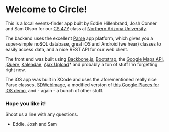 # Welcome to Circle! #

This is a local events-finder app built by Eddie Hillenbrand, Josh Conner and Sam Olson for our [CS 477](http://www.cefns.nau.edu/~edo/Classes/CS477_WWW/index.html "CS 477 Homepage") class at [Northern Arizona University](http://nau.edu/).

The backend uses the excellent [Parse](https://parse.com/) app platform, which gives you a super-simple noSQL database, great iOS and Android (we hear) classes to easily access data, and a nice REST API for our web client.

The front end was built using [Backbone.js](http://documentcloud.github.com/backbone/), [Bootstrap](http://twitter.github.com/bootstrap/), the [Google Maps API](https://developers.google.com/maps/), [jQuery](http://jquery.com/), [Kalendae](https://github.com/ChiperSoft/Kalendae), [Ajax Upload](http://valums.com/ajax-upload/)\* and probably a ton of stuff I'm forgetting right now.

The iOS app was built in XCode and uses the aforementioned really nice Parse classes, [SDWebImage](https://github.com/rs/SDWebImage), a modified version of [this Google Places for iOS demo](https://github.com/jdruid/Google-Places-for-iOS-5), and - again - a bunch of other stuff.

### Hope you like it! ##
Shoot us a line with any questions.

- Eddie, Josh and Sam
